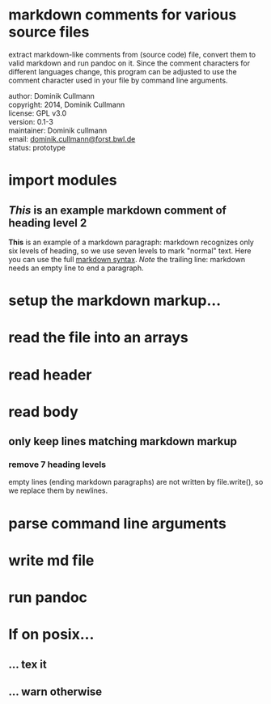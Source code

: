 #  markdown comments for various source files
 
  extract markdown-like comments from (source code) file, convert them to
  valid markdown and run pandoc on it.
  Since the comment characters for different languages change, this program
  can be adjusted to use the comment character used in your file by command
  line arguments.
 
  author: Dominik Cullmann  
  copyright: 2014, Dominik Cullmann  
  license: GPL v3.0  
  version: 0.1-3  
  maintainer: Dominik cullmann  
  email: dominik.cullmann@forst.bwl.de  
  status: prototype  

#  import modules
##  *This* is an example markdown comment of heading level 2
  **This** is an example of a markdown paragraph: markdown recognizes
  only six levels of heading, so we use seven levels to mark
  "normal" text.
  Here you can use the full
  [markdown syntax](http://daringfireball.net/projects/markdown/syntax).
  *Note* the trailing line: markdown needs an empty line to end a
  paragraph.
 
#  setup the markdown markup...
#  read the file into an arrays
#  read header
#  read body
##  only keep lines matching markdown markup
###  remove 7 heading levels
  empty lines (ending markdown paragraphs) are not written by
  file.write(), so we replace them by newlines.
 
#  parse command line arguments
#  write md file
#  run pandoc
#  If on posix...
##  ... tex it
##  ... warn otherwise
